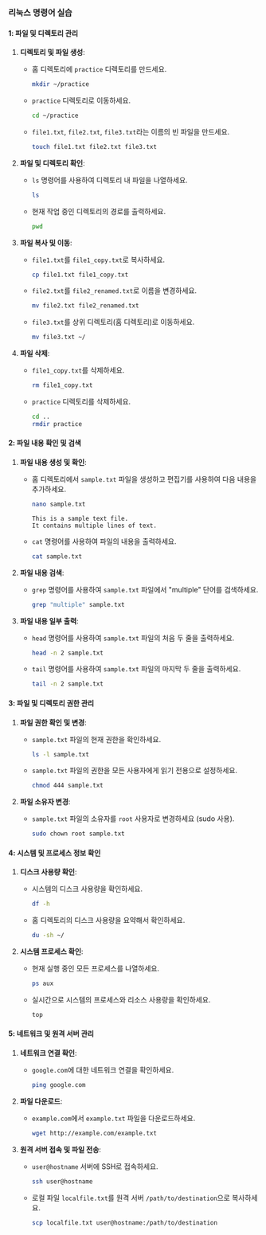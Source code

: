 ### 리눅스 명령어 실습 

####  1: 파일 및 디렉토리 관리
1. **디렉토리 및 파일 생성**:
    - 홈 디렉토리에 `practice` 디렉토리를 만드세요.
      ```bash
      mkdir ~/practice
      ```
    - `practice` 디렉토리로 이동하세요.
      ```bash
      cd ~/practice
      ```
    - `file1.txt`, `file2.txt`, `file3.txt`라는 이름의 빈 파일을 만드세요.
      ```bash
      touch file1.txt file2.txt file3.txt
      ```

2. **파일 및 디렉토리 확인**:
    - `ls` 명령어를 사용하여 디렉토리 내 파일을 나열하세요.
      ```bash
      ls
      ```
    - 현재 작업 중인 디렉토리의 경로를 출력하세요.
      ```bash
      pwd
      ```

3. **파일 복사 및 이동**:
    - `file1.txt`를 `file1_copy.txt`로 복사하세요.
      ```bash
      cp file1.txt file1_copy.txt
      ```
    - `file2.txt`를 `file2_renamed.txt`로 이름을 변경하세요.
      ```bash
      mv file2.txt file2_renamed.txt
      ```
    - `file3.txt`를 상위 디렉토리(홈 디렉토리)로 이동하세요.
      ```bash
      mv file3.txt ~/
      ```

4. **파일 삭제**:
    - `file1_copy.txt`를 삭제하세요.
      ```bash
      rm file1_copy.txt
      ```
    - `practice` 디렉토리를 삭제하세요.
      ```bash
      cd ..
      rmdir practice
      ```

####  2: 파일 내용 확인 및 검색
1. **파일 내용 생성 및 확인**:
    - 홈 디렉토리에서 `sample.txt` 파일을 생성하고 편집기를 사용하여 다음 내용을 추가하세요.
      ```bash
      nano sample.txt
      ```
      ```
      This is a sample text file.
      It contains multiple lines of text.
      ```
    - `cat` 명령어를 사용하여 파일의 내용을 출력하세요.
      ```bash
      cat sample.txt
      ```

2. **파일 내용 검색**:
    - `grep` 명령어를 사용하여 `sample.txt` 파일에서 "multiple" 단어를 검색하세요.
      ```bash
      grep "multiple" sample.txt
      ```

3. **파일 내용 일부 출력**:
    - `head` 명령어를 사용하여 `sample.txt` 파일의 처음 두 줄을 출력하세요.
      ```bash
      head -n 2 sample.txt
      ```
    - `tail` 명령어를 사용하여 `sample.txt` 파일의 마지막 두 줄을 출력하세요.
      ```bash
      tail -n 2 sample.txt
      ```

####  3: 파일 및 디렉토리 권한 관리
1. **파일 권한 확인 및 변경**:
    - `sample.txt` 파일의 현재 권한을 확인하세요.
      ```bash
      ls -l sample.txt
      ```
    - `sample.txt` 파일의 권한을 모든 사용자에게 읽기 전용으로 설정하세요.
      ```bash
      chmod 444 sample.txt
      ```

2. **파일 소유자 변경**:
    - `sample.txt` 파일의 소유자를 `root` 사용자로 변경하세요 (sudo 사용).
      ```bash
      sudo chown root sample.txt
      ```

####  4: 시스템 및 프로세스 정보 확인
1. **디스크 사용량 확인**:
    - 시스템의 디스크 사용량을 확인하세요.
      ```bash
      df -h
      ```
    - 홈 디렉토리의 디스크 사용량을 요약해서 확인하세요.
      ```bash
      du -sh ~/
      ```

2. **시스템 프로세스 확인**:
    - 현재 실행 중인 모든 프로세스를 나열하세요.
      ```bash
      ps aux
      ```
    - 실시간으로 시스템의 프로세스와 리소스 사용량을 확인하세요.
      ```bash
      top
      ```

####  5: 네트워크 및 원격 서버 관리
1. **네트워크 연결 확인**:
    - `google.com`에 대한 네트워크 연결을 확인하세요.
      ```bash
      ping google.com
      ```

2. **파일 다운로드**:
    - `example.com`에서 `example.txt` 파일을 다운로드하세요.
      ```bash
      wget http://example.com/example.txt
      ```

3. **원격 서버 접속 및 파일 전송**:
    - `user@hostname` 서버에 SSH로 접속하세요.
      ```bash
      ssh user@hostname
      ```
    - 로컬 파일 `localfile.txt`를 원격 서버 `/path/to/destination`으로 복사하세요.
      ```bash
      scp localfile.txt user@hostname:/path/to/destination
      ```

